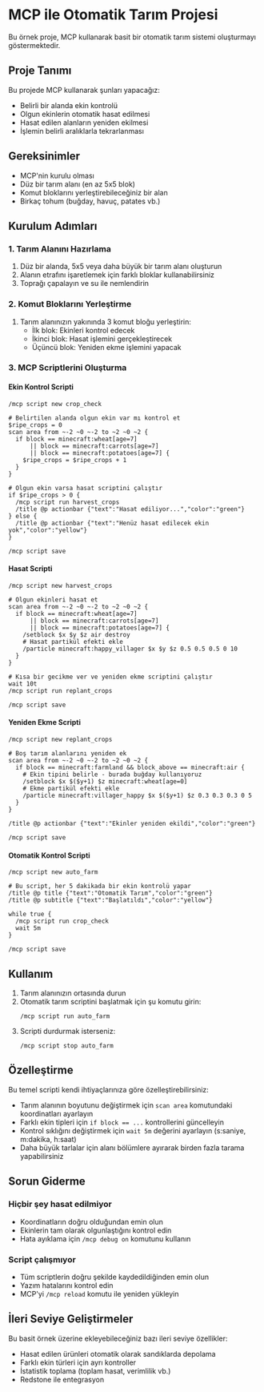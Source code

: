 # MCP ile Otomatik Tarım Projesi

Bu örnek proje, MCP kullanarak basit bir otomatik tarım sistemi oluşturmayı göstermektedir.

## Proje Tanımı

Bu projede MCP kullanarak şunları yapacağız:
- Belirli bir alanda ekin kontrolü
- Olgun ekinlerin otomatik hasat edilmesi
- Hasat edilen alanların yeniden ekilmesi
- İşlemin belirli aralıklarla tekrarlanması

## Gereksinimler

- MCP'nin kurulu olması
- Düz bir tarım alanı (en az 5x5 blok)
- Komut bloklarını yerleştirebileceğiniz bir alan
- Birkaç tohum (buğday, havuç, patates vb.)

## Kurulum Adımları

### 1. Tarım Alanını Hazırlama

1. Düz bir alanda, 5x5 veya daha büyük bir tarım alanı oluşturun
2. Alanın etrafını işaretlemek için farklı bloklar kullanabilirsiniz
3. Toprağı çapalayın ve su ile nemlendirin

### 2. Komut Bloklarını Yerleştirme

1. Tarım alanınızın yakınında 3 komut bloğu yerleştirin:
   - İlk blok: Ekinleri kontrol edecek
   - İkinci blok: Hasat işlemini gerçekleştirecek
   - Üçüncü blok: Yeniden ekme işlemini yapacak

### 3. MCP Scriptlerini Oluşturma

#### Ekin Kontrol Scripti
```
/mcp script new crop_check

# Belirtilen alanda olgun ekin var mı kontrol et
$ripe_crops = 0
scan area from ~-2 ~0 ~-2 to ~2 ~0 ~2 {
  if block == minecraft:wheat[age=7] 
      || block == minecraft:carrots[age=7] 
      || block == minecraft:potatoes[age=7] {
    $ripe_crops = $ripe_crops + 1
  }
}

# Olgun ekin varsa hasat scriptini çalıştır
if $ripe_crops > 0 {
  /mcp script run harvest_crops
  /title @p actionbar {"text":"Hasat ediliyor...","color":"green"}
} else {
  /title @p actionbar {"text":"Henüz hasat edilecek ekin yok","color":"yellow"}
}

/mcp script save
```

#### Hasat Scripti
```
/mcp script new harvest_crops

# Olgun ekinleri hasat et
scan area from ~-2 ~0 ~-2 to ~2 ~0 ~2 {
  if block == minecraft:wheat[age=7] 
      || block == minecraft:carrots[age=7] 
      || block == minecraft:potatoes[age=7] {
    /setblock $x $y $z air destroy
    # Hasat partikül efekti ekle
    /particle minecraft:happy_villager $x $y $z 0.5 0.5 0.5 0 10
  }
}

# Kısa bir gecikme ver ve yeniden ekme scriptini çalıştır
wait 10t
/mcp script run replant_crops

/mcp script save
```

#### Yeniden Ekme Scripti
```
/mcp script new replant_crops

# Boş tarım alanlarını yeniden ek
scan area from ~-2 ~0 ~-2 to ~2 ~0 ~2 {
  if block == minecraft:farmland && block_above == minecraft:air {
    # Ekin tipini belirle - burada buğday kullanıyoruz
    /setblock $x $($y+1) $z minecraft:wheat[age=0]
    # Ekme partikül efekti ekle
    /particle minecraft:villager_happy $x $($y+1) $z 0.3 0.3 0.3 0 5
  }
}

/title @p actionbar {"text":"Ekinler yeniden ekildi","color":"green"}

/mcp script save
```

#### Otomatik Kontrol Scripti
```
/mcp script new auto_farm

# Bu script, her 5 dakikada bir ekin kontrolü yapar
/title @p title {"text":"Otomatik Tarım","color":"green"}
/title @p subtitle {"text":"Başlatıldı","color":"yellow"}

while true {
  /mcp script run crop_check
  wait 5m
}

/mcp script save
```

## Kullanım

1. Tarım alanınızın ortasında durun
2. Otomatik tarım scriptini başlatmak için şu komutu girin:
   ```
   /mcp script run auto_farm
   ```
3. Scripti durdurmak isterseniz:
   ```
   /mcp script stop auto_farm
   ```

## Özelleştirme

Bu temel scripti kendi ihtiyaçlarınıza göre özelleştirebilirsiniz:

- Tarım alanının boyutunu değiştirmek için `scan area` komutundaki koordinatları ayarlayın
- Farklı ekin tipleri için `if block == ...` kontrollerini güncelleyin
- Kontrol sıklığını değiştirmek için `wait 5m` değerini ayarlayın (s:saniye, m:dakika, h:saat)
- Daha büyük tarlalar için alanı bölümlere ayırarak birden fazla tarama yapabilirsiniz

## Sorun Giderme

### Hiçbir şey hasat edilmiyor
- Koordinatların doğru olduğundan emin olun
- Ekinlerin tam olarak olgunlaştığını kontrol edin
- Hata ayıklama için `/mcp debug on` komutunu kullanın

### Script çalışmıyor
- Tüm scriptlerin doğru şekilde kaydedildiğinden emin olun
- Yazım hatalarını kontrol edin
- MCP'yi `/mcp reload` komutu ile yeniden yükleyin

## İleri Seviye Geliştirmeler

Bu basit örnek üzerine ekleyebileceğiniz bazı ileri seviye özellikler:

- Hasat edilen ürünleri otomatik olarak sandıklarda depolama
- Farklı ekin türleri için ayrı kontroller
- İstatistik toplama (toplam hasat, verimlilik vb.)
- Redstone ile entegrasyon
